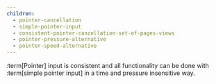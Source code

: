 ```yaml
---
children:
  - pointer-cancellation
  - simple-pointer-input
  - consistent-pointer-cancellation-set-of-pages-views
  - pointer-pressure-alternative
  - pointer-speed-alternative
---
```


:term[Pointer] input is consistent and all functionality can be done with :term[simple pointer input] in a time and pressure insensitive way.
